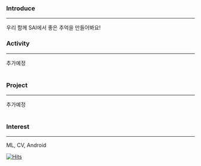<h3> Introduce </h3><hr>
우리 함께 SAI에서 좋은 추억을 만들어봐요!
<br>

<h3> Activity </h3><hr>
추가예정
<br><br>

<h3> Project </h3><hr>
추가예정
<br><br>

<h3> Interest </h3><hr>
ML, CV, Android





[![Hits](https://hits.seeyoufarm.com/api/count/incr/badge.svg?url=https%3A%2F%2Fgithub.com%2FGalaxyOverMe%2Fhit-counter&count_bg=%2379C83D&title_bg=%23555555&icon=&icon_color=%23E7E7E7&title=hits&edge_flat=false)](https://hits.seeyoufarm.com)
